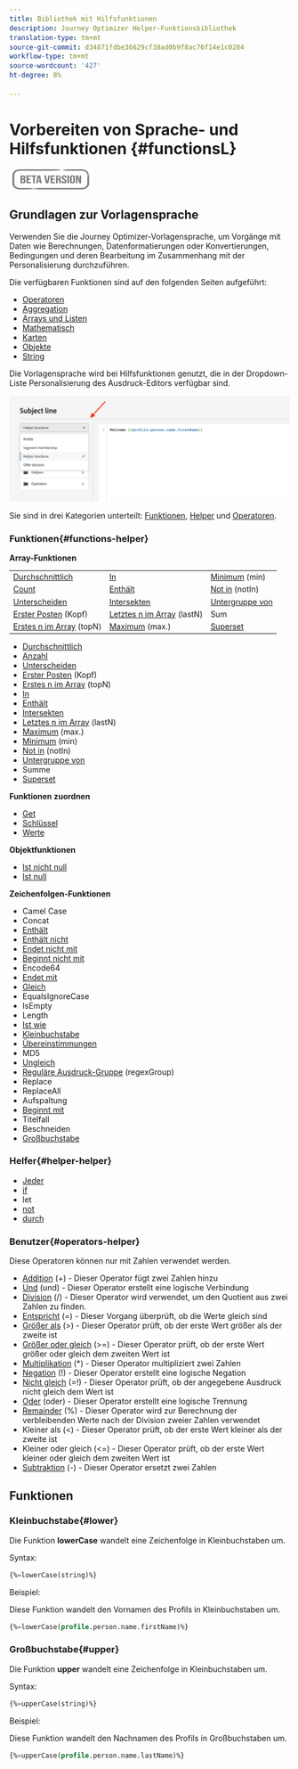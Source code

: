 ```yaml
---
title: Bibliothek mit Hilfsfunktionen
description: Journey Optimizer Helper-Funktionsbibliothek
translation-type: tm+mt
source-git-commit: d34871fdbe36629cf38ad0b9f8ac76f14e1c0284
workflow-type: tm+mt
source-wordcount: '427'
ht-degree: 8%

---
```



# Vorbereiten von Sprache- und Hilfsfunktionen {#functionsL}

![](../../assets/do-not-localize/badge.png)


## Grundlagen zur Vorlagensprache

Verwenden Sie die Journey Optimizer-Vorlagensprache, um Vorgänge mit Daten wie Berechnungen, Datenformatierungen oder Konvertierungen, Bedingungen und deren Bearbeitung im Zusammenhang mit der Personalisierung durchzuführen.

Die verfügbaren Funktionen sind auf den folgenden Seiten aufgeführt:

* [Operatoren](operators.md)
* [Aggregation](aggregation.md)
* [Arrays und Listen](arrays-list.md)
* [Mathematisch](maths.md)
* [Karten](maps.md)
* [Objekte](objects.md)
* [String ](string.md)

Die Vorlagensprache wird bei Hilfsfunktionen genutzt, die in der Dropdown-Liste Personalisierung des Ausdruck-Editors verfügbar sind.

![](../assets/access-helper-functions.png)

Sie sind in drei Kategorien unterteilt: [Funktionen](#functions-helper), [Helper](#helper-helper) und [Operatoren](#operators-helper).

### Funktionen{#functions-helper}

**Array-Funktionen**

|  |  |  |
| --------- | ----------- | ----------- |
| [Durchschnittlich](aggregation.md#average) | [In](arrays-list.md#in) | [Minimum](aggregation.md#minimum)  (min) |
| [Count](aggregation.md#count) | [Enthält](arrays-list.md#includes) | [Not in](arrays-list.md#notin) (notIn) |
| [Unterscheiden](arrays-list.md#distinct) | [Intersekten](arrays-list.md#intersects) | [Untergruppe von](arrays-list.md#subset) |
| [Erster Posten](arrays-list.md#head)  (Kopf) | [Letztes n im Array](arrays-list.md#last-n)  (lastN) | Sum |
| [Erstes n im Array](arrays-list.md#first-n)  (topN) | [Maximum](aggregation.md#maximum) (max.) | [Superset](arrays-list.md#superset) |

* [Durchschnittlich](aggregation.md#average)
* [Anzahl](aggregation.md#count)
* [Unterscheiden](arrays-list.md#distinct)
* [Erster Posten](arrays-list.md#head)  (Kopf)
* [Erstes n im Array](arrays-list.md#first-n)  (topN)
* [In](arrays-list.md#in)
* [Enthält](arrays-list.md#includes)
* [Intersekten](arrays-list.md#intersects)
* [Letztes n im Array](arrays-list.md#last-n)  (lastN)
* [Maximum](aggregation.md#maximum) (max.)
* [Minimum](aggregation.md#minimum)  (min)
* [Not in](arrays-list.md#notin) (notIn)
* [Untergruppe von](arrays-list.md#subset)
* Summe
* [Superset](arrays-list.md#superset)

**Funktionen zuordnen**

* [Get](maps.md#get)
* [Schlüssel](maps.md#keys)
* [Werte](maps.md#values)

**Objektfunktionen**

* [Ist nicht null](objects.md#isNotNull)
* [Ist null](objects.md#isNull)

**Zeichenfolgen-Funktionen**

* Camel Case
* Concat
* [Enthält](string.md#contains)
* [Enthält nicht](string.md#doesNotContain)
* [Endet nicht mit](string.md#doesNotEndWith)
* [Beginnt nicht mit](string.md#doesNotStartWith)
* Encode64
* [Endet mit](string.md#endsWith)
* [Gleich](string.md#equals)
* EqualsIgnoreCase
* IsEmpty
* Length
* [Ist wie](string.md#like)
* [Kleinbuchstabe](#lower)
* [Übereinstimmungen](string.md#matches)
* MD5
* [Ungleich](string.md#notEqualTo)
* [Reguläre Ausdruck-Gruppe](string.md#regexGroup) (regexGroup)
* Replace
* ReplaceAll
* Aufspaltung
* [Beginnt mit](string.md#startsWith)
* Titelfall
* Beschneiden
* [Großbuchstabe](#upper)

### Helfer{#helper-helper}

* [Jeder](../personalization-syntax.md#each)
* [if](../personalization-syntax.md#if)
* let
* [not](../personalization-syntax.md#unless)
* [durch](../personalization-syntax.md#with)

### Benutzer{#operators-helper}

Diese Operatoren können nur mit Zahlen verwendet werden.

* [Addition](maths.md#add) (+) - Dieser Operator fügt zwei Zahlen hinzu
* [Und](operators.md#and) (und) - Dieser Operator erstellt eine logische Verbindung
* [Division](maths.md#divide) (/) - Dieser Operator wird verwendet, um den Quotient aus zwei Zahlen zu finden.
* [Entspricht](operators.md#and) (=) - Dieser Vorgang überprüft, ob die Werte gleich sind
* [Größer als](operators.md#greaterthan) (>) - Dieser Operator prüft, ob der erste Wert größer als der zweite ist
* [Größer oder gleich](operators.md#greaterthanorequal)  (>=) - Dieser Operator prüft, ob der erste Wert größer oder gleich dem zweiten Wert ist
* [Multiplikation](maths.md#multiply) (*) - Dieser Operator multipliziert zwei Zahlen
* [Negation](operators.md#not) (!) - Dieser Operator erstellt eine logische Negation
* [Nicht gleich](operators.md#notequal)  (=!) - Dieser Operator prüft, ob der angegebene Ausdruck nicht gleich dem Wert ist
* [Oder](operators.md#or)  (oder) - Dieser Operator erstellt eine logische Trennung
* [Remainder](maths.md#remainder) (%) - Dieser Operator wird zur Berechnung der verbleibenden Werte nach der Division zweier Zahlen verwendet
* Kleiner als (&lt;) - Dieser Operator prüft, ob der erste Wert kleiner als der zweite ist
* Kleiner oder gleich (&lt;=) - Dieser Operator prüft, ob der erste Wert kleiner oder gleich dem zweiten Wert ist
* [Subtraktion](maths.md#substract) (-) - Dieser Operator ersetzt zwei Zahlen

## Funktionen

### Kleinbuchstabe{#lower}

Die Funktion **lowerCase** wandelt eine Zeichenfolge in Kleinbuchstaben um.

Syntax:

```sql
{%=lowerCase(string)%}
```

Beispiel:

Diese Funktion wandelt den Vornamen des Profils in Kleinbuchstaben um.

```sql
{%=lowerCase(profile.person.name.firstName)%}
```

### Großbuchstabe{#upper}

Die Funktion **upper** wandelt eine Zeichenfolge in Kleinbuchstaben um.

Syntax:

```sql
{%=upperCase(string)%}
```

Beispiel:

Diese Funktion wandelt den Nachnamen des Profils in Großbuchstaben um.

```sql
{%=upperCase(profile.person.name.lastName)%}
```
